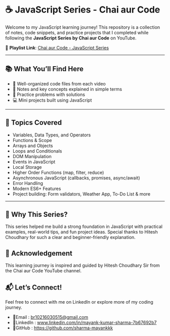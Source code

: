 # ☕ JavaScript Series - Chai aur Code

Welcome to my JavaScript learning journey! This repository is a collection of notes, code snippets, and practice projects that I completed while following the **JavaScript Series by Chai aur Code** on YouTube.

🔗 **Playlist Link**: [Chai aur Code - JavaScript Series](https://youtube.com/playlist?list=PLu71SKxNbfoBuX3f4EOACle2y-tRC5Q37&si=LA1VMybvpwHGwVkL)

---

## 📚 What You’ll Find Here

- 📒 Well-organized code files from each video
- 📝 Notes and key concepts explained in simple terms
- 🧠 Practice problems with solutions
- 💻 Mini projects built using JavaScript

---

## 📌 Topics Covered

- Variables, Data Types, and Operators
- Functions & Scope
- Arrays and Objects
- Loops and Conditionals
- DOM Manipulation
- Events in JavaScript
- Local Storage
- Higher Order Functions (map, filter, reduce)
- Asynchronous JavaScript (callbacks, promises, async/await)
- Error Handling
- Modern ES6+ Features
- Project building: Form validators, Weather App, To-Do List & more

---


## 🚀 Why This Series?
This series helped me build a strong foundation in JavaScript with practical examples, real-world tips, and fun project ideas. Special thanks to Hitesh Choudhary for such a clear and beginner-friendly explanation.

## 🙌 Acknowledgement
This learning journey is inspired and guided by Hitesh Choudhary Sir from the Chai aur Code YouTube channel.

## 📬 Let’s Connect!
Feel free to connect with me on LinkedIn or explore more of my coding journey.

- 📌Email      : br10216030515@gmail.com
- 📌LinkedIn   : www.linkedin.com/in/mayank-kumar-sharma-7b67692b7
- 📌GitHub     : https://github.com/sharma-mayankkk


